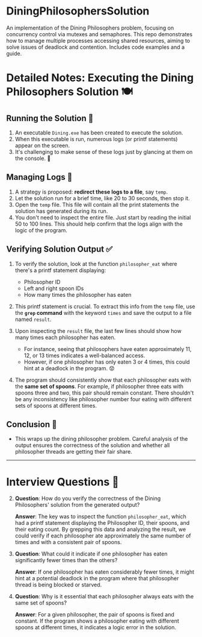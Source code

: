 # DiningPhilosophersSolution
An implementation of the Dining Philosophers problem, focusing on concurrency control via mutexes and semaphores. This repo demonstrates how to manage multiple processes accessing shared resources, aiming to solve issues of deadlock and contention. Includes code examples and a guide.


# Detailed Notes: Executing the Dining Philosophers Solution 🍽️

## Running the Solution 🏃

1. An executable `Dining.exe` has been created to execute the solution.
2. When this executable is run, numerous logs (or printf statements) appear on the screen. 
3. It's challenging to make sense of these logs just by glancing at them on the console. 🤔

## Managing Logs 📜

1. A strategy is proposed: **redirect these logs to a file**, say `temp`.
2. Let the solution run for a brief time, like 20 to 30 seconds, then stop it.
3. Open the `temp` file. This file will contain all the print statements the solution has generated during its run. 
4. You don't need to inspect the entire file. Just start by reading the initial 50 to 100 lines. This should help confirm that the logs align with the logic of the program. 

## Verifying Solution Output ✅

1. To verify the solution, look at the function `philosopher_eat` where there's a printf statement displaying:
   - Philosopher ID 
   - Left and right spoon IDs
   - How many times the philosopher has eaten 
2. This printf statement is crucial. To extract this info from the `temp` file, use the **`grep` command** with the keyword `times` and save the output to a file named `result`.
3. Upon inspecting the `result` file, the last few lines should show how many times each philosopher has eaten. 

   * For instance, seeing that philosophers have eaten approximately 11, 12, or 13 times indicates a well-balanced access.
   * However, if one philosopher has only eaten 3 or 4 times, this could hint at a deadlock in the program. 😟

4. The program should consistently show that each philosopher eats with the **same set of spoons**. For example, if philosopher three eats with spoons three and two, this pair should remain constant. There shouldn't be any inconsistency like philosopher number four eating with different sets of spoons at different times.

## Conclusion 🎉

- This wraps up the dining philosopher problem. Careful analysis of the output ensures the correctness of the solution and whether all philosopher threads are getting their fair share.

---

# Interview Questions 📝


2. **Question**: How do you verify the correctness of the Dining Philosophers' solution from the generated output?

   **Answer**: The key was to inspect the function `philosopher_eat`, which had a printf statement displaying the Philosopher ID, their spoons, and their eating count. By grepping this data and analyzing the result, we could verify if each philosopher ate approximately the same number of times and with a consistent pair of spoons.

3. **Question**: What could it indicate if one philosopher has eaten significantly fewer times than the others?

   **Answer**: If one philosopher has eaten considerably fewer times, it might hint at a potential deadlock in the program where that philosopher thread is being blocked or starved.

4. **Question**: Why is it essential that each philosopher always eats with the same set of spoons?

   **Answer**: For a given philosopher, the pair of spoons is fixed and constant. If the program shows a philosopher eating with different spoons at different times, it indicates a logic error in the solution.


